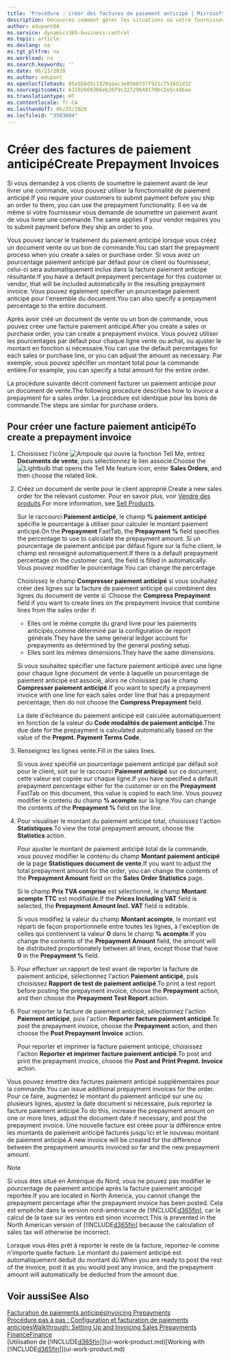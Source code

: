 ```yaml
---
title: 'Procédure : créer des factures de paiement anticipé | Microsoft Docs'
description: Découvrez comment gérer les situations où votre fournisseur ou vous-même exigez un paiement anticipé.
author: edupont04
ms.service: dynamics365-business-central
ms.topic: article
ms.devlang: na
ms.tgt_pltfrm: na
ms.workload: na
ms.search.keywords: ''
ms.date: 06/23/2020
ms.author: edupont
ms.openlocfilehash: 85a5bbd3c1920aaac3e0560737f921c7518d1d32
ms.sourcegitcommit: 63102669366eb26f9c32729848170bc2e5c4d6ae
ms.translationtype: HT
ms.contentlocale: fr-CA
ms.lasthandoff: 06/25/2020
ms.locfileid: "3503604"
---
```

# <a name="create-prepayment-invoices"></a><span data-ttu-id="96b1d-103">Créer des factures de paiement anticipé</span><span class="sxs-lookup"><span data-stu-id="96b1d-103">Create Prepayment Invoices</span></span>

<span data-ttu-id="96b1d-104">Si vous demandez à vos clients de soumettre le paiement avant de leur livrer une commande, vous pouvez utiliser la fonctionnalité de paiement anticipé.</span><span class="sxs-lookup"><span data-stu-id="96b1d-104">If you require your customers to submit payment before you ship an order to them, you can use the prepayment functionality.</span></span> <span data-ttu-id="96b1d-105">Il en va de même si votre fournisseur vous demande de soumettre un paiement avant de vous livrer une commande.</span><span class="sxs-lookup"><span data-stu-id="96b1d-105">The same applies if your vendor requires you to submit payment before they ship an order to you.</span></span>  

<span data-ttu-id="96b1d-106">Vous pouvez lancer le traitement du paiement anticipé lorsque vous créez un document vente ou un bon de commande.</span><span class="sxs-lookup"><span data-stu-id="96b1d-106">You can start the prepayment process when you create a sales or purchase order.</span></span> <span data-ttu-id="96b1d-107">Si vous avez un pourcentage paiement anticipé par défaut pour ce client ou fournisseur, celui-ci sera automatiquement inclus dans la facture paiement anticipé résultante.</span><span class="sxs-lookup"><span data-stu-id="96b1d-107">If you have a default prepayment percentage for this customer or vendor, that will be included automatically in the resulting prepayment invoice.</span></span> <span data-ttu-id="96b1d-108">Vous pouvez également spécifier un pourcentage paiement anticipé pour l'ensemble du document.</span><span class="sxs-lookup"><span data-stu-id="96b1d-108">You can also specify a prepayment percentage to the entire document.</span></span>

<span data-ttu-id="96b1d-109">Après avoir créé un document de vente ou un bon de commande, vous pouvez créer une facture paiement anticipé.</span><span class="sxs-lookup"><span data-stu-id="96b1d-109">After you create a sales or purchase order, you can create a prepayment invoice.</span></span> <span data-ttu-id="96b1d-110">Vous pouvez utiliser les pourcentages par défaut pour chaque ligne vente ou achat, ou ajuster le montant en fonction si nécessaire.</span><span class="sxs-lookup"><span data-stu-id="96b1d-110">You can use the default percentages for each sales or purchase line, or you can adjust the amount as necessary.</span></span> <span data-ttu-id="96b1d-111">Par exemple, vous pouvez spécifier un montant total pour la commande entière.</span><span class="sxs-lookup"><span data-stu-id="96b1d-111">For example, you can specify a total amount for the entire order.</span></span>  

<span data-ttu-id="96b1d-112">La procédure suivante décrit comment facturer un paiement anticipé pour un document de vente.</span><span class="sxs-lookup"><span data-stu-id="96b1d-112">The following procedure describes how to invoice a prepayment for a sales order.</span></span> <span data-ttu-id="96b1d-113">La procédure est identique pour les bons de commande.</span><span class="sxs-lookup"><span data-stu-id="96b1d-113">The steps are similar for purchase orders.</span></span>  

## <a name="to-create-a-prepayment-invoice"></a><span data-ttu-id="96b1d-114">Pour créer une facture paiement anticipé</span><span class="sxs-lookup"><span data-stu-id="96b1d-114">To create a prepayment invoice</span></span>

1. <span data-ttu-id="96b1d-115">Choisissez l'icône ![Ampoule qui ouvre la fonction Tell Me](media/ui-search/search_small.png "Dites-moi ce que vous voulez faire"), entrez **Documents de vente**, puis sélectionnez le lien associé.</span><span class="sxs-lookup"><span data-stu-id="96b1d-115">Choose the ![Lightbulb that opens the Tell Me feature](media/ui-search/search_small.png "Tell me what you want to do") icon, enter **Sales Orders**, and then choose the related link.</span></span>  
2. <span data-ttu-id="96b1d-116">Créez un document de vente pour le client approprié.</span><span class="sxs-lookup"><span data-stu-id="96b1d-116">Create a new sales order for the relevant customer.</span></span> <span data-ttu-id="96b1d-117">Pour en savoir plus, voir [Vendre des produits](sales-how-sell-products.md).</span><span class="sxs-lookup"><span data-stu-id="96b1d-117">For more information, see [Sell Products](sales-how-sell-products.md).</span></span>  

    <span data-ttu-id="96b1d-118">Sur le raccourci **Paiement anticipé**, le champ **% paiement anticipé** spécifie le pourcentage à utiliser pour calculer le montant paiement anticipé.</span><span class="sxs-lookup"><span data-stu-id="96b1d-118">On the **Prepayment** FastTab, the **Prepayment %** field specifies the percentage to use to calculate the prepayment amount.</span></span> <span data-ttu-id="96b1d-119">Si un pourcentage de paiement anticipé par défaut figure sur la fiche client, le champ est renseigné automatiquement.</span><span class="sxs-lookup"><span data-stu-id="96b1d-119">If there is a default prepayment percentage on the customer card, the field is filled in automatically.</span></span> <span data-ttu-id="96b1d-120">Vous pouvez modifier le pourcentage.</span><span class="sxs-lookup"><span data-stu-id="96b1d-120">You can change the percentage.</span></span> <!--This percentage is applied to lines where the item on that line does not already specify a prepayment percentage. The prepayment percentage is only copied from the header to lines that do not copy the default prepayment percentage from the item.-->  

    <span data-ttu-id="96b1d-121">Choisissez le champ **Compresser paiement anticipé** si vous souhaitez créer des lignes sur la facture de paiement anticipé qui combinent des lignes du document de vente si :</span><span class="sxs-lookup"><span data-stu-id="96b1d-121">Choose the **Compress Prepayment** field if you want to create lines on the prepayment invoice that combine lines from the sales order if:</span></span>  

    - <span data-ttu-id="96b1d-122">Elles ont le même compte du grand livre pour les paiements anticipés,comme déterminé par la configuration de report générale.</span><span class="sxs-lookup"><span data-stu-id="96b1d-122">They have the same general ledger account for prepayments as determined by the general posting setup.</span></span>  
    - <span data-ttu-id="96b1d-123">Elles sont les mêmes dimensions.</span><span class="sxs-lookup"><span data-stu-id="96b1d-123">They have the same dimensions.</span></span>  

    <span data-ttu-id="96b1d-124">Si vous souhaitez spécifier une facture paiement anticipé avec une ligne pour chaque ligne document de vente à laquelle un pourcentage de paiement anticipé est associé, alors ne choisissez pas le champ **Compresser paiement anticipé**.</span><span class="sxs-lookup"><span data-stu-id="96b1d-124">If you want to specify a prepayment invoice with one line for each sales order line that has a prepayment percentage, then do not choose the **Compress Prepayment** field.</span></span>  

    <span data-ttu-id="96b1d-125">La date d'échéance du paiement anticipé est calculée automatiquement en fonction de la valeur du **Code modalités de paiement anticipé**.</span><span class="sxs-lookup"><span data-stu-id="96b1d-125">The due date for the prepayment is calculated automatically based on the value of the **Prepmt. Payment Terms Code**.</span></span>

3. <span data-ttu-id="96b1d-126">Renseignez les lignes vente.</span><span class="sxs-lookup"><span data-stu-id="96b1d-126">Fill in the sales lines.</span></span>  

    <span data-ttu-id="96b1d-127">Si vous avez spécifié un pourcentage paiement anticipé par défaut soit pour le client, soit sur le raccourci **Paiement anticipé** sur ce document, cette valeur est copiée sur chaque ligne.</span><span class="sxs-lookup"><span data-stu-id="96b1d-127">If you have specified a default prepayment percentage either for the customer or on the **Prepayment** FastTab on this document, this value is copied to each line.</span></span> <span data-ttu-id="96b1d-128">Vous pouvez modifier le contenu du champ **% acompte** sur la ligne.</span><span class="sxs-lookup"><span data-stu-id="96b1d-128">You can change the contents of the **Prepayment %** field on the line.</span></span>  

4. <span data-ttu-id="96b1d-129">Pour visualiser le montant du paiement anticipé total, choisissez l'action **Statistiques**.</span><span class="sxs-lookup"><span data-stu-id="96b1d-129">To view the total prepayment amount, choose the **Statistics** action.</span></span>

    <span data-ttu-id="96b1d-130">Pour ajuster le montant de paiement anticipé total de la commande, vous pouvez modifier le contenu du champ **Montant paiement anticipé** de la page **Statistiques document de vente**.</span><span class="sxs-lookup"><span data-stu-id="96b1d-130">If you want to adjust the total prepayment amount for the order, you can change the contents of the **Prepayment Amount** field on the **Sales Order Statistics** page.</span></span>  

    <span data-ttu-id="96b1d-131">Si le champ **Prix TVA comprise** est sélectionné, le champ **Montant acompte TTC** est modifiable.</span><span class="sxs-lookup"><span data-stu-id="96b1d-131">If the **Prices Including VAT** field is selected, the **Prepayment Amount Incl. VAT** field is editable.</span></span>  

    <span data-ttu-id="96b1d-132">Si vous modifiez la valeur du champ **Montant acompte**, le montant est réparti de façon proportionnelle entre toutes les lignes, à l'exception de celles qui contiennent la valeur **0** dans le champ **% acompte**.</span><span class="sxs-lookup"><span data-stu-id="96b1d-132">If you change the contents of the **Prepayment Amount** field, the amount will be distributed proportionately between all lines, except those that have **0** in the **Prepayment %** field.</span></span>  

5. <span data-ttu-id="96b1d-133">Pour effectuer un rapport de test avant de reporter la facture de paiement anticipé, sélectionnez l'action **Paiement anticipé**, puis choisissez **Rapport de test de paiement anticipé**.</span><span class="sxs-lookup"><span data-stu-id="96b1d-133">To print a test report before posting the prepayment invoice, choose the **Prepayment** action, and then choose the **Prepayment Test Report** action.</span></span>  
6. <span data-ttu-id="96b1d-134">Pour reporter la facture de paiement anticipé, sélectionnez l'action **Paiement anticipé**, puis l'action **Reporter facture paiement anticipé**.</span><span class="sxs-lookup"><span data-stu-id="96b1d-134">To post the prepayment invoice, choose the **Prepayment** action, and then choose the **Post Prepayment Invoice** action.</span></span>  

    <span data-ttu-id="96b1d-135">Pour reporter et imprimer la facture paiement anticipé, choisissez l'action **Reporter et imprimer facture paiement anticipé**.</span><span class="sxs-lookup"><span data-stu-id="96b1d-135">To post and print the prepayment invoice, choose the **Post and Print Prepmt. Invoice** action.</span></span>  

<span data-ttu-id="96b1d-136">Vous pouvez émettre des factures paiement anticipé supplémentaires pour la commande.</span><span class="sxs-lookup"><span data-stu-id="96b1d-136">You can issue additional prepayment invoices for the order.</span></span> <span data-ttu-id="96b1d-137">Pour ce faire, augmentez le montant du paiement anticipé sur une ou plusieurs lignes, ajustez la date document si nécessaire, puis reportez la facture paiement anticipé.</span><span class="sxs-lookup"><span data-stu-id="96b1d-137">To do this, increase the prepayment amount on one or more lines, adjust the document date if necessary, and post the prepayment invoice.</span></span> <span data-ttu-id="96b1d-138">Une nouvelle facture est créée pour la différence entre les montants de paiement anticipé facturés jusqu'ici et le nouveau montant de paiement anticipé.</span><span class="sxs-lookup"><span data-stu-id="96b1d-138">A new invoice will be created for the difference between the prepayment amounts invoiced so far and the new prepayment amount.</span></span>  

> [!NOTE]  
> <span data-ttu-id="96b1d-139">Si vous êtes situé en Amérique du Nord, vous ne pouvez pas modifier le pourcentage de paiement anticipé après la facture paiement anticipé reportée.</span><span class="sxs-lookup"><span data-stu-id="96b1d-139">If you are located in North America, you cannot change the prepayment percentage after the prepayment invoice has been posted.</span></span> <span data-ttu-id="96b1d-140">Cela est empêché dans la version nord\-américaine de [!INCLUDE[d365fin](includes/d365fin_md.md)], car le calcul de la taxe sur les ventes est sinon incorrect.</span><span class="sxs-lookup"><span data-stu-id="96b1d-140">This is prevented in the North American version of [!INCLUDE[d365fin](includes/d365fin_md.md)] because the calculation of sales tax will otherwise be incorrect.</span></span>  

 <span data-ttu-id="96b1d-141">Lorsque vous êtes prêt à reporter le reste de la facture, reportez-le comme n'importe quelle facture. Le montant du paiement anticipé est automatiquement déduit du montant dû.</span><span class="sxs-lookup"><span data-stu-id="96b1d-141">When you are ready to post the rest of the invoice, post it as you would post any invoice, and the prepayment amount will automatically be deducted from the amount due.</span></span>  

## <a name="see-also"></a><span data-ttu-id="96b1d-142">Voir aussi</span><span class="sxs-lookup"><span data-stu-id="96b1d-142">See Also</span></span>

[<span data-ttu-id="96b1d-143">Facturation de paiements anticipés</span><span class="sxs-lookup"><span data-stu-id="96b1d-143">Invoicing Prepayments</span></span>](finance-invoice-prepayments.md)  
[<span data-ttu-id="96b1d-144">Procédure pas à pas : Configuration et facturation de paiements anticipés</span><span class="sxs-lookup"><span data-stu-id="96b1d-144">Walkthrough: Setting Up and Invoicing Sales Prepayments</span></span>](walkthrough-setting-up-and-invoicing-sales-prepayments.md)  
[<span data-ttu-id="96b1d-145">Finance</span><span class="sxs-lookup"><span data-stu-id="96b1d-145">Finance</span></span>](finance.md)  
<span data-ttu-id="96b1d-146">[Utilisation de [!INCLUDE[d365fin](includes/d365fin_md.md)]](ui-work-product.md)</span><span class="sxs-lookup"><span data-stu-id="96b1d-146">[Working with [!INCLUDE[d365fin](includes/d365fin_md.md)]](ui-work-product.md)</span></span>
